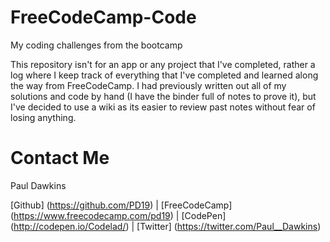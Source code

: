 # FreeCodeCamp-Code
My coding challenges from the bootcamp

This repository isn't for an app or any project that I've completed, rather a log where I keep track of everything that I've completed and learned along the way from FreeCodeCamp. I had previously written out all of my solutions and code by hand (I have the binder full of notes to prove it), but I've decided to use a wiki as its easier to review past notes without fear of losing anything. 

# Contact Me
Paul Dawkins

[Github] (https://github.com/PD19) | [FreeCodeCamp] (https://www.freecodecamp.com/pd19) | [CodePen] (http://codepen.io/Codelad/) | [Twitter] (https://twitter.com/Paul__Dawkins) 
